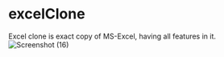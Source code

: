 # excelClone
Excel clone is exact copy of MS-Excel, having all features in it. 
![Screenshot (16)](https://user-images.githubusercontent.com/77562982/135197199-5b4daea7-c66c-4334-8012-6f0e77f52c6c.png)
